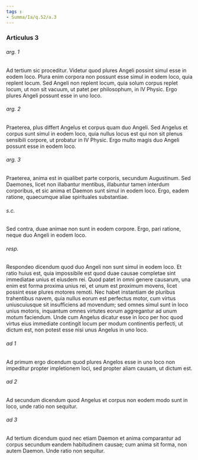 ```yaml
---
tags : 
- Summa/Ia/q.52/a.3
---
```


### Articulus 3

###### arg. 1
Ad tertium sic proceditur. Videtur quod plures Angeli possint simul esse in eodem loco. Plura enim corpora non possunt esse simul in eodem loco, quia replent locum. Sed Angeli non replent locum, quia solum corpus replet locum, ut non sit vacuum, ut patet per philosophum, in IV Physic. Ergo plures Angeli possunt esse in uno loco.

###### arg. 2
Praeterea, plus differt Angelus et corpus quam duo Angeli. Sed Angelus et corpus sunt simul in eodem loco, quia nullus locus est qui non sit plenus sensibili corpore, ut probatur in IV Physic. Ergo multo magis duo Angeli possunt esse in eodem loco.

###### arg. 3
Praeterea, anima est in qualibet parte corporis, secundum Augustinum. Sed Daemones, licet non illabantur mentibus, illabuntur tamen interdum corporibus, et sic anima et Daemon sunt simul in eodem loco. Ergo, eadem ratione, quaecumque aliae spirituales substantiae.

###### s.c.
Sed contra, duae animae non sunt in eodem corpore. Ergo, pari ratione, neque duo Angeli in eodem loco.

###### resp.
Respondeo dicendum quod duo Angeli non sunt simul in eodem loco. Et ratio huius est, quia impossibile est quod duae causae completae sint immediatae unius et eiusdem rei. Quod patet in omni genere causarum, una enim est forma proxima unius rei, et unum est proximum movens, licet possint esse plures motores remoti. Nec habet instantiam de pluribus trahentibus navem, quia nullus eorum est perfectus motor, cum virtus uniuscuiusque sit insufficiens ad movendum; sed omnes simul sunt in loco unius motoris, inquantum omnes virtutes eorum aggregantur ad unum motum faciendum. Unde cum Angelus dicatur esse in loco per hoc quod virtus eius immediate contingit locum per modum continentis perfecti, ut dictum est, non potest esse nisi unus Angelus in uno loco.

###### ad 1
Ad primum ergo dicendum quod plures Angelos esse in uno loco non impeditur propter impletionem loci, sed propter aliam causam, ut dictum est.

###### ad 2
Ad secundum dicendum quod Angelus et corpus non eodem modo sunt in loco, unde ratio non sequitur.

###### ad 3
Ad tertium dicendum quod nec etiam Daemon et anima comparantur ad corpus secundum eandem habitudinem causae; cum anima sit forma, non autem Daemon. Unde ratio non sequitur.

